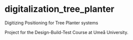 # digitalization_tree_planter
Digitizing Positioning for Tree Planter systems

Project for the Design-Build-Test Course at Umeå University.
